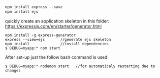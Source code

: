 ```javascript
npm install express --save
npm install ejs
```

quickly create an application skeleton in this folder:
https://expressjs.com/en/starter/generator.html
```
npm install -g express-generator
express --view=ejs       //generate ejs skeleton
npm install              //install dependencies
$ DEBUG=myapp:* npm start
```
After set-up just the follow bash command is used
```
$ DEBUG=myapp:* nodemon start   //for automaticaly restarting due to changes
```

